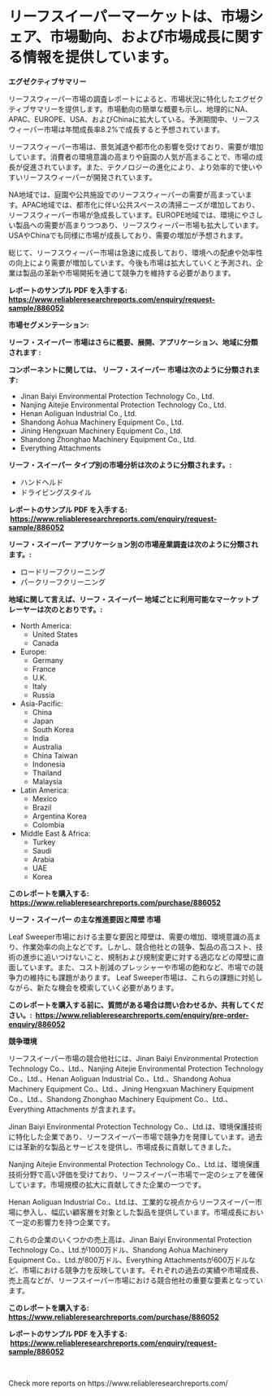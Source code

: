 <p><h1>リーフスイーパーマーケットは、市場シェア、市場動向、および市場成長に関する情報を提供しています。</h1></p><p><strong>エグゼクティブサマリー</strong></p>
<p><p>リーフスウィーパー市場の調査レポートによると、市場状況に特化したエグゼクティブサマリーを提供します。市場動向の簡単な概要も示し、地理的にNA、APAC、EUROPE、USA、およびChinaに拡大している。予測期間中、リーフスウィーパー市場は年間成長率8.2%で成長すると予想されています。</p><p>リーフスウィーパー市場は、景気減退や都市化の影響を受けており、需要が増加しています。消費者の環境意識の高まりや庭園の人気が高まることで、市場の成長が促進されています。また、テクノロジーの進化により、より効率的で使いやすいリーフスウィーパーが開発されています。</p><p>NA地域では、庭園や公共施設でのリーフスウィーパーの需要が高まっています。APAC地域では、都市化に伴い公共スペースの清掃ニーズが増加しており、リーフスウィーパー市場が急成長しています。EUROPE地域では、環境にやさしい製品への需要が高まりつつあり、リーフスウィーパー市場も拡大しています。USAやChinaでも同様に市場が成長しており、需要の増加が予想されます。</p><p>総じて、リーフスウィーパー市場は急速に成長しており、環境への配慮や効率性の向上により需要が増加しています。今後も市場は拡大していくと予測され、企業は製品の革新や市場開拓を通じて競争力を維持する必要があります。</p></p>
<p><strong>レポートのサンプル PDF を入手する: <a href="https://www.reliableresearchreports.com/enquiry/request-sample/886052">https://www.reliableresearchreports.com/enquiry/request-sample/886052</a></strong></p>
<p><strong>市場セグメンテーション:</strong></p>
<p><strong> リーフ・スイーパー 市場はさらに概要、展開、アプリケーション、地域に分類されます :</strong></p>
<p><strong>コンポーネントに関しては、 リーフ・スイーパー 市場は次のように分類されます: &nbsp;</strong></p>
<p><ul><li>Jinan Baiyi Environmental Protection Technology Co., Ltd.</li><li>Nanjing Aitejie Environmental Protection Technology Co., Ltd.</li><li>Henan Aoliguan Industrial Co., Ltd.</li><li>Shandong Aohua Machinery Equipment Co., Ltd.</li><li>Jining Hengxuan Machinery Equipment Co., Ltd.</li><li>Shandong Zhonghao Machinery Equipment Co., Ltd.</li><li>Everything Attachments</li></ul></p>
<p><strong> リーフ・スイーパー タイプ別の市場分析は次のように分類されます。:</strong></p>
<p><ul><li>ハンドヘルド</li><li>ドライビングスタイル</li></ul></p>
<p><strong>レポートのサンプル PDF を入手する: &nbsp;<a href="https://www.reliableresearchreports.com/enquiry/request-sample/886052">https://www.reliableresearchreports.com/enquiry/request-sample/886052</a></strong></p>
<p><strong> リーフ・スイーパー アプリケーション別の市場産業調査は次のように分類されます。:</strong></p>
<p><ul><li>ロードリーフクリーニング</li><li>パークリーフクリーニング</li></ul></p>
<p><strong>地域に関して言えば、リーフ・スイーパー 地域ごとに利用可能なマーケットプレーヤーは次のとおりです。:</strong></p>
<p><ul>
    <li>
        North America:
        <ul>
            <li>United States</li>
            <li>Canada</li>
        </ul>
    </li>
    <li>
        Europe:
        <ul>
            <li>Germany</li>
            <li>France</li>
            <li>U.K.</li>
            <li>Italy</li>
            <li>Russia</li>
        </ul>
    </li>
    <li>
        Asia-Pacific:
        <ul>
            <li>China</li>
            <li>Japan</li>
            <li>South Korea</li>
            <li>India</li>
            <li>Australia</li>
            <li>China Taiwan</li>
            <li>Indonesia</li>
            <li>Thailand</li>
            <li>Malaysia</li>
        </ul>
    </li>
    <li>
        Latin America:
        <ul>
            <li>Mexico</li>
            <li>Brazil</li>
            <li>Argentina Korea</li>
            <li>Colombia</li>
        </ul>
    </li>
    <li>
        Middle East & Africa:
        <ul>
            <li>Turkey</li>
            <li>Saudi</li>
            <li>Arabia</li>
            <li>UAE</li>
            <li>Korea</li>
        </ul>
    </li>
    </ul></p>
<p><strong>このレポートを購入する: &nbsp;<a href="https://www.reliableresearchreports.com/purchase/886052">https://www.reliableresearchreports.com/purchase/886052</a></strong></p>
<p><strong>リーフ・スイーパー の主な推進要因と障壁 市場</strong></p>
<p><p>Leaf Sweeper市場における主要な要因と障壁は、需要の増加、環境意識の高まり、作業効率の向上などです。しかし、競合他社との競争、製品の高コスト、技術の進歩に追いつけないこと、規制および規制変更に対する適応などの障壁に直面しています。また、コスト削減のプレッシャーや市場の飽和など、市場での競争力の維持にも課題があります。 Leaf Sweeper市場は、これらの課題に対処しながら、新たな機会を模索していく必要があります。</p></p>
<p><strong>このレポートを購入する前に、質問がある場合は問い合わせるか、共有してください。:&nbsp; <a href="https://www.reliableresearchreports.com/enquiry/pre-order-enquiry/886052">https://www.reliableresearchreports.com/enquiry/pre-order-enquiry/886052</a></strong></p>
<p><strong>競争環境</strong></p>
<p><p>リーフスイーパー市場の競合他社には、Jinan Baiyi Environmental Protection Technology Co.、Ltd.、Nanjing Aitejie Environmental Protection Technology Co.、Ltd.、Henan Aoliguan Industrial Co.、Ltd.、Shandong Aohua Machinery Equipment Co.、Ltd.、Jining Hengxuan Machinery Equipment Co.、Ltd.、Shandong Zhonghao Machinery Equipment Co.、Ltd.、Everything Attachments が含まれます。</p><p>Jinan Baiyi Environmental Protection Technology Co.、Ltd.は、環境保護技術に特化した企業であり、リーフスイーパー市場で競争力を発揮しています。過去には革新的な製品とサービスを提供し、市場成長に貢献してきました。</p><p>Nanjing Aitejie Environmental Protection Technology Co.、Ltd.は、環境保護技術分野で高い評価を受けており、リーフスイーパー市場で一定のシェアを確保しています。市場規模の拡大に貢献してきた企業の一つです。</p><p>Henan Aoliguan Industrial Co.、Ltd.は、工業的な視点からリーフスイーパー市場に参入し、幅広い顧客層を対象とした製品を提供しています。市場成長において一定の影響力を持つ企業です。</p><p>これらの企業のいくつかの売上高は、Jinan Baiyi Environmental Protection Technology Co.、Ltd.が1000万ドル、Shandong Aohua Machinery Equipment Co.、Ltd.が800万ドル、Everything Attachmentsが600万ドルなど、市場における競争力を反映しています。それぞれの過去の実績や市場成長、売上高などが、リーフスイーパー市場における競合他社の重要な要素となっています。</p></p>
<p><strong>このレポートを購入する: &nbsp; <a href="https://www.reliableresearchreports.com/purchase/886052">https://www.reliableresearchreports.com/purchase/886052</a></strong></p>
<p><strong>レポートのサンプル PDF を入手する: &nbsp;<a href="https://www.reliableresearchreports.com/enquiry/request-sample/886052">https://www.reliableresearchreports.com/enquiry/request-sample/886052</a></strong><strong></strong></p>
<p>&nbsp;</p>
<p>Check more reports on https://www.reliableresearchreports.com/</p>